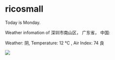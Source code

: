 # ricosmall

Today is Monday.

Weather infomation of 深圳市南山区， 广东省， 中国: 

Weather: 阴, Temperature: 12 ℃ , Air Index: 74 良

<img src="https://github-readme-stats.vercel.app/api?username=ricosmall&show_icons=true" />
